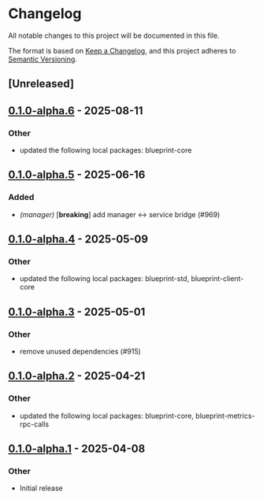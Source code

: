 # Changelog

All notable changes to this project will be documented in this file.

The format is based on [Keep a Changelog](https://keepachangelog.com/en/1.0.0/),
and this project adheres to [Semantic Versioning](https://semver.org/spec/v2.0.0.html).

## [Unreleased]

## [0.1.0-alpha.6](https://github.com/tangle-network/blueprint/compare/blueprint-client-evm-v0.1.0-alpha.5...blueprint-client-evm-v0.1.0-alpha.6) - 2025-08-11

### Other

- updated the following local packages: blueprint-core

## [0.1.0-alpha.5](https://github.com/tangle-network/blueprint/compare/blueprint-client-evm-v0.1.0-alpha.4...blueprint-client-evm-v0.1.0-alpha.5) - 2025-06-16

### Added

- *(manager)* [**breaking**] add manager <-> service bridge (#969)

## [0.1.0-alpha.4](https://github.com/tangle-network/blueprint/compare/blueprint-client-evm-v0.1.0-alpha.3...blueprint-client-evm-v0.1.0-alpha.4) - 2025-05-09

### Other

- updated the following local packages: blueprint-std, blueprint-client-core

## [0.1.0-alpha.3](https://github.com/tangle-network/blueprint/compare/blueprint-client-evm-v0.1.0-alpha.2...blueprint-client-evm-v0.1.0-alpha.3) - 2025-05-01

### Other

- remove unused dependencies (#915)

## [0.1.0-alpha.2](https://github.com/tangle-network/blueprint/compare/blueprint-client-evm-v0.1.0-alpha.1...blueprint-client-evm-v0.1.0-alpha.2) - 2025-04-21

### Other

- updated the following local packages: blueprint-core, blueprint-metrics-rpc-calls

## [0.1.0-alpha.1](https://github.com/tangle-network/blueprint/releases/tag/blueprint-client-evm-v0.1.0-alpha.1) - 2025-04-08

### Other

- Initial release
